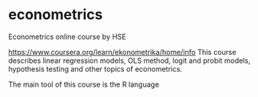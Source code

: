 # econometrics
Econometrics online course  by HSE

https://www.coursera.org/learn/ekonometrika/home/info
This course describes linear regression models, OLS method, logit and probit models, hypothesis testing and other topics of econometrics.

The main tool of this course is the R language
